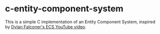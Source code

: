 # c-entity-component-system

This is a simple C implementation of an Entity Component System, inspired by [Dylan Falconer's ECS YouTube video](https://www.youtube.com/watch?v=s6TMa33niJo).
